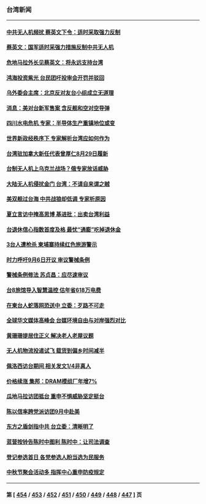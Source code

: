 ### 台湾新闻
---
#### [中共无人机频扰 蔡英文下令：适时采取强力反制](../../pages/ncid1349361/n13813712.md) 
#### [蔡英文：国军适时采强力措施反制中共无人机](../../pages/ncid1349361/n13813757.md) 
#### [危地马拉外长见蔡英文：将永远支持台湾](../../pages/ncid1349361/n13813624.md) 
#### [鸿海投资紫光 台民团吁投审会开罚并驳回](../../pages/ncid1349361/n13813107.md) 
#### [乌外委会主席：北京反对友台小组成立无道理](../../pages/ncid1349361/n13813603.md) 
#### [消息：美对台新军售案 含反舰和空对空导弹](../../pages/ncid1349361/n13813602.md) 
#### [四川水电危机 专家：半导体生产重镇地位或变](../../pages/ncid1349361/n13813508.md) 
#### [世界新政经秩序下 专家解析台湾应如何作为](../../pages/ncid1349361/n13812997.md) 
#### [台湾驻加拿大新任代表曾厚仁8月29日履新](../../pages/ncid1349361/n13813413.md) 
#### [台制无人机上乌克兰战场？俄专家放话威胁](../../pages/ncid1349361/n13813364.md) 
#### [大陆无人机侵扰金门 台湾：不请自来谓之贼](../../pages/ncid1349361/n13813295.md) 
#### [美双舰过台海 中共战狼却低调 专家析原因](../../pages/ncid1349361/n13813189.md) 
#### [夏立言访中掩高思博 基进批：出卖台湾利益](../../pages/ncid1349361/n13813084.md) 
#### [台退休信心指数首度及格 最忧“通膨”吃掉退休金](../../pages/ncid1349361/n13813090.md) 
#### [3台人遭枪杀 柬埔寨持续红色旅游警示](../../pages/ncid1349361/n13813172.md) 
#### [时力呼吁9月6日开议 审议警械条例](../../pages/ncid1349361/n13813174.md) 
#### [警械条例修法 苏贞昌：应尽速审议](../../pages/ncid1349361/n13813173.md) 
#### [台8旅馆导入智慧温控 估年省618万电费](../../pages/ncid1349361/n13813179.md) 
#### [在柬台人蛇落网恐送中 立委：歹路不可走](../../pages/ncid1349361/n13813180.md) 
#### [全球华文媒体高峰会 台媒环境自由与对岸强烈对比](../../pages/ncid1349361/n13813153.md) 
#### [黄珊珊提居住正义 解决老人老屋议题](../../pages/ncid1349361/n13813105.md) 
#### [无人机物流投递试飞 载货到偏乡时间减半](../../pages/ncid1349361/n13813161.md) 
#### [佩洛西访台期间 相关发文1/4非真人](../../pages/ncid1349361/n13813157.md) 
#### [价格续涨 集邦：DRAM模组厂年增7%](../../pages/ncid1349361/n13813109.md) 
#### [瓜地马拉访团抵台 重申不惧威胁坚定挺台](../../pages/ncid1349361/n13813082.md) 
#### [陈以信率跨党派访团9月中赴美](../../pages/ncid1349361/n13813081.md) 
#### [东方之盾剑指中共 台立委：清晰明了](../../pages/ncid1349361/n13813088.md) 
#### [蓝营按铃告陈时中图利 陈时中：让司法调查](../../pages/ncid1349361/n13813087.md) 
#### [登记参选首日 各党参选人盼当选为民服务](../../pages/ncid1349361/n13813096.md) 
#### [中秋节聚会活动多 指挥中心重申防疫规定](../../pages/ncid1349361/n13813093.md) 

---
#### 第 [ [454](./454.md) / [453](./453.md) / [452](./452.md) / [451](./451.md) / [450](./450.md) / [449](./449.md) / [448](./448.md) / [447](./447.md) ] 页
